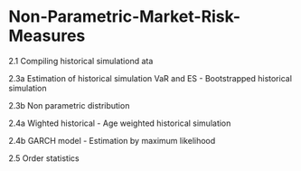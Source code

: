 # Non-Parametric-Market-Risk-Measures
<p>2.1 Compiling historical simulationd ata
<p>2.3a Estimation of historical simulation VaR and ES - Bootstrapped historical simulation
<p>2.3b Non parametric distribution
<p>2.4a Wighted historical - Age weighted historical simulation
<p>2.4b GARCH model - Estimation by maximum likelihood
<p>2.5 Order statistics
